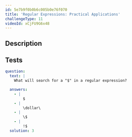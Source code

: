 ```yaml
---
id: 5e7b9f0b0b6c005b0e76f070
title: 'Regular Expressions: Practical Applications'
challengeType: 11
videoId: xCjFU9G6x48
---
```


## Description

<section id='description'>

</section>

## Tests

<section id='tests'>

```yml
question:
  text: |
    What will search for a "$" in a regular expression?

  answers:
    - |
        $
    - |
        \dollar\
    - |
        \$
    - |
        !$
  solution: 3
```

</section>
